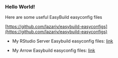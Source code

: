### Hello World!

Here are some useful EasyBuild easyconfig files 

[https://github.com/lazariv/easybuild-easyconfigs](https://github.com/lazariv/easybuild-easyconfigs)

- My RStudio Server Easybuild easyconfig files: [link](https://github.com/lazariv/easybuild-easyconfigs/tree/master/rstudio)

- My Arrow Easybuild easyconfig files: [link](https://github.com/lazariv/easybuild-easyconfigs/tree/master/Arrow)